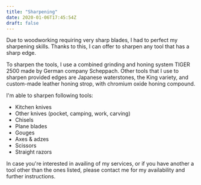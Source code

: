 ```yaml
---
title: "Sharpening"
date: 2020-01-06T17:45:54Z
draft: false
---
```


Due to woodworking requiring very sharp blades, I had to perfect my sharpening
skills. Thanks to this, I can offer to sharpen any tool that has a sharp edge.

<!--more-->

To sharpen the tools, I use a combined grinding and honing system TIGER 2500
made by German company Scheppach. Other tools that I use to sharpen provided
edges are Japanese waterstones, the King variety, and custom-made leather
honing strop, with chromium oxide honing compound.

I'm able to sharpen following tools:

 - Kitchen knives
 - Other knives (pocket, camping, work, carving)
 - Chisels
 - Plane blades
 - Gouges
 - Axes & adzes
 - Scissors
 - Straight razors

In case you're interested in availing of my services, or if you have another
a tool other than the ones listed, please contact me for my availability and
further instructions.
